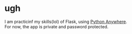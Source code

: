 # ugh

I am practicinf my skills(lol) of Flask, using [Python Anywhere](https://pythonanywhere.com/).   
For now, the app is private and password protected.
